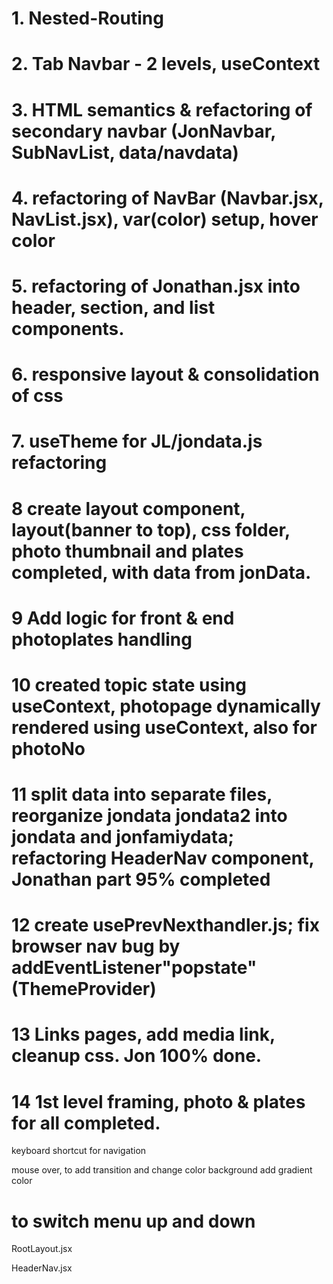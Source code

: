 # 1. Nested-Routing

# 2. Tab Navbar - 2 levels, useContext

# 3. HTML semantics & refactoring of secondary navbar (JonNavbar, SubNavList, data/navdata)

# 4. refactoring of NavBar (Navbar.jsx, NavList.jsx), var(color) setup, hover color

# 5. refactoring of Jonathan.jsx into header, section, and list components.

# 6. responsive layout & consolidation of css

# 7. useTheme for JL/jondata.js refactoring

# 8 create layout component, layout(banner to top), css folder, photo thumbnail and plates completed, with data from jonData.

# 9 Add logic for front & end photoplates handling

# 10 created topic state using useContext, photopage dynamically rendered using useContext, also for photoNo

# 11 split data into separate files, reorganize jondata jondata2 into jondata and jonfamiydata; refactoring HeaderNav component, Jonathan part 95% completed

# 12 create usePrevNexthandler.js; fix browser nav bug by addEventListener"popstate"(ThemeProvider)

# 13 Links pages, add media link, cleanup css. Jon 100% done.

# 14 1st level framing, photo & plates for all completed.

keyboard shortcut for navigation

mouse over, to add transition and change color background add gradient color

# to switch menu up and down

RootLayout.jsx
<Navbar />
<Outlet />

HeaderNav.jsx

<div className="sticky">
<SubNavbar />
</div>
<Header pic={headerData.image} alt={headerData.alt} />
